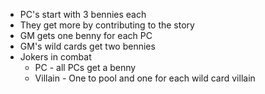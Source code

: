 * PC's start with 3 bennies each
* They get more by contributing to the story
* GM gets one benny for each PC
* GM's wild cards get two bennies
* Jokers in combat
	* PC - all PCs get a benny
	* Villain - One to pool and one for each wild card villain